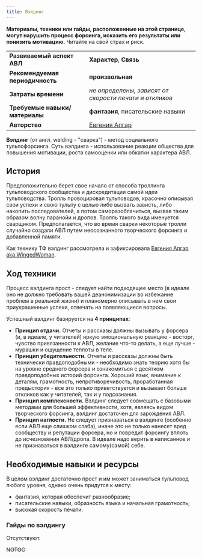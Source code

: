 ```yaml
---
title: Вэлдинг
---
```


**Материалы, техники или гайды, расположенные на этой странице, могут нарушить процесс форсинга, исказить его результаты или понизить мотивацию.**
 Читайте на свой страх и риск. 


|||
|-|-|
|**Развиваемый аспект АВЛ**| **Характер**, **Связь**|
|**Рекомендуемая периодичность**|**произвольная**|
|**Затраты времени**| _не определены, зависят от скорости печати и откликов_ |
|**Требуемые навыки/материалы**|**фантазия**, писательские навыки|
|**Авторство**|[Евгения Апгар](history:persons:apgar)|


**Вэлдинг** (от англ. welding - "сварка") - метод социального тульпофорсинга. Суть вэлдинга - использование реакции общества для повышения мотивации, роста самооценки или обкатки характера АВЛ. 

## История
Предположительно берет свое начало от способа троллинга тульповодского сообщества и дискредитации самой идеи тульповодства. Тролль провоцировал тульповодов, красочно описывая свои успехи и свою тульпу с целью либо вызвать зависть, либо накопить последователей, а потом саморазоблачиться, вызвав таким образом волну паранойи и дропов. Тролль такого вида именуется сварщиком. Предполагается, что во время сварки некоторые тролли случайно создали АВЛ путем неосознанного творческого форсинга и добавленной памяти.
 
Как технику ТФ вэлдинг рассмотрела и зафиксировала [Евгения Апгар aka WingedWoman](history:apgar).

## Ход техники
Процесс вэлдинга прост - следует найти подходящее место (в идеале оно не должно требовать вашей деанонимизации во избежание проблем в реальной жизни) и планомерно описывать в нем свои приукрашенные успехи, отвечать на появляющиеся вопросы.
 
Успешный вэлдинг базируется на **4 принципах**:

  * **Принцип отдачи.** Отчеты и рассказы должны вызывать у форсера (и, в идеале, у читателей) яркую эмоциональную реакцию - восторг, чувство привязанности к АВЛ, желание что-то делать, а еще лучше - мурашки и ощущение теплоты в теле.  
  * **Принцип убедительности.** Отчеты и рассказы должны быть технически правдоподобными - необходимо знать теорию хотя бы на уровне среднего форсера и ознакомиться с десятком правдоподобных историй форсинга. Хороший язык, внимание к деталям, грамотность, непротиворечивость, проработанная предыстория  - все это только приветствуется и вызывает больше откликов как у читателей, так и у подсознания.   
  * **Принцип комплексности.** Вэлдинг следует совмещать с базовыми методами для большей эффективности, хотя, являясь видом творческого форсинга, вэлдинг достаточен для зарождения АВЛ.
  * **Принцип наглости.** Не следует признаваться в вэлдинге (особенно если АВЛ еще слишком слаба), иначе это не только нанесет вред сообществу и репутации форсера, но и повредит форсингу вплоть до исчезновения АВЛ/дропа. В идеале надо верить в написанное и не признаваться в вэлдинге самому(самой) себе.
## Необходимые навыки и ресурсы
В целом вэлдинг достаточно прост и им может заниматься тульповод любого уровня, однако очень придутся к месту:
  * фантазия, которая обеспечит разнообразие;
  * писательские навыки, образность языка и начальная грамотность;
  * высокая скорость печати.
### Гайды по вэлдингу
Отсутствуют.

~~NOTOC~~
